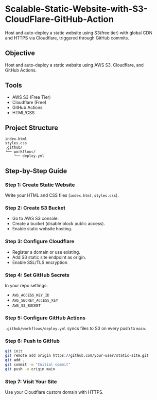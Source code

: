 # Scalable-Static-Website-with-S3-CloudFlare-GitHub-Action
Host and auto-deploy a static website using S3(free tier) with global CDN and HTTPS via Cloudflare, triggered through GitHub commits.

## Objective
Host and auto-deploy a static website using AWS S3, Cloudflare, and GitHub Actions.

## Tools
- AWS S3 (Free Tier)
- Cloudflare (Free)
- GitHub Actions
- HTML/CSS

## Project Structure
```
index.html
styles.css
.github/
└── workflows/
    └── deploy.yml
```

## Step-by-Step Guide

### Step 1: Create Static Website
Write your HTML and CSS files (`index.html`, `styles.css`).

### Step 2: Create S3 Bucket
- Go to AWS S3 console.
- Create a bucket (disable block public access).
- Enable static website hosting.

### Step 3: Configure Cloudflare
- Register a domain or use existing.
- Add S3 static site endpoint as origin.
- Enable SSL/TLS encryption.

### Step 4: Set GitHub Secrets
In your repo settings:
- `AWS_ACCESS_KEY_ID`
- `AWS_SECRET_ACCESS_KEY`
- `AWS_S3_BUCKET`

### Step 5: Configure GitHub Actions
`.github/workflows/deploy.yml` syncs files to S3 on every push to `main`.

### Step 6: Push to GitHub
```bash
git init
git remote add origin https://github.com/your-user/static-site.git
git add .
git commit -m "Initial commit"
git push -u origin main
```

### Step 7: Visit Your Site
Use your Cloudflare custom domain with HTTPS.

